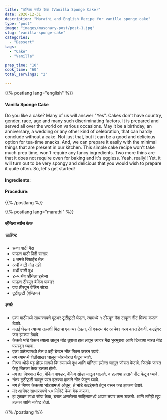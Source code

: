 ```yaml
---
title: "व्हॅनिला स्पॉंज केक (Vanilla Sponge Cake)"
date: 2020-12-31
description: "Marathi and English Recipe for vanilla sponge cake"
type: "post"
image: "images/masonary-post/post-1.jpg"
slug: "vanilla-sponge-cake"
categories: 
  - "Dessert"
tags:
  - "Cake"
  - "Vanilla"

prep_time: "10"
cook_time: "60"
total_servings: "2"

---
```


{{% postlang lang="english" %}} 
 #### Vanilla Sponge Cake
 
Do you like a cake? Many of us will answer "Yes". Cakes don't have country, gender, race, age and many such discriminating factors. It is prepared and served all over the world on various occasions. May it be a birthday, an anniversary, a wedding or any other kind of celebration, that can hardly conclude without a cake. Not just that, but it can be a good and delicious option for tea-time snacks. And, we can prepare it easily with the minimal things that are present in our kitchen. This simple cake recipe won't take much prep time, won't require any fancy ingredients. Two more thins are that it does not require oven for baking and it's eggless. Yeah, really!! Yet, it will turn out to be very spongy and delicious that you would wish to prepare it quite often. So, let's get started!   

 
 #### Ingredients:
 
 #### Procedure: 
 {{% /postlang %}}






{{% postlang lang="marathi" %}}


#### व्हॅनिला स्पॉंज केक  


##### साहित्य:

- सव्वा वाटी मैदा 
- पाऊण वाटी पिठी साखर 
- ३ चमचे रिफाईंड तेल 
- अर्धी वाटी गोड दही 
- अर्धी वाटी दूध 
- ४-५ थेंब व्हॅनिला इसेन्स 
- पाऊण टीस्पून बेकिंग पावडर 
- पाव टीस्पून बेकिंग सोडा 
- टूटीफ्रूटी (ऐच्छिक) 

##### कृती: 


- एका वाटीमध्ये साधारणपणे मूठभर टूटीफ्रूटी घेऊन, त्यामध्ये १ टीस्पून मैदा टाकून नीट मिक्स करून ठेवावे. 
- कढई घेऊन त्याच्या तळाशी मिठाचा एक थर देऊन, ती एकदम मंद आचेवर गरम करत ठेवावी. कढईवर जड झाकण ठेवावे. 
- केकचे भांडे घेऊन त्याला आतून नीट तुपाचा हात लावून त्यावर मैदा भुरभुरावा आणि टिचक्या मारत नीट पसरवून घ्यावा. 
- एका पातेल्यामध्ये तेल व दही घेऊन नीट मिक्स करून घ्यावे. 
- मग त्यामध्ये पिठीसाखर घालून जोरजोरात फेटून घ्यावे. 
- मिश्रण थोडे घट्ट होऊ लागले कि त्यामध्ये दूध आणि व्हॅनिला इसेन्स घालून जोरात फेटावे. जितके जास्त फेटू तितका केक हलका होतो. 
- मग ह्या मिश्रणात मैदा, बेकिंग पावडर, बेकिंग सोडा चाळून घालावे. व हलक्या हाताने नीट फेटून घ्यावे. 
- नंतर टूटीफ्रूटी घालून परत हलक्या हाताने नीट फेटून घ्यावे. 
- मग हे मिश्रण केकच्या भांड्यामध्ये ओतून, ते भांडे कढईमध्ये ठेवून वरून जड झाकण ठेवावे. 
- मंद आचेवर साधारणपणे ५० मिनिटे केक बेक करावा. 
- हा एकदम साधा सोपा केक, घरात असलेल्या साहित्यामध्ये आपण तयार करू शकतो. आणि तरीही खूप हलका आणि चविष्ट होतो. 





 {{% /postlang %}}
